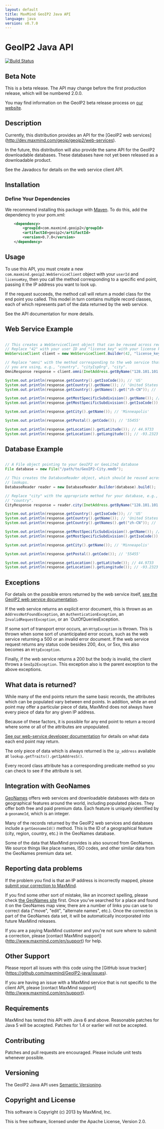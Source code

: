 ```yaml
---
layout: default
title: MaxMind GeoIP2 Java API
language: java
version: v0.7.0
---
```


# GeoIP2 Java API #

[![Build Status](https://travis-ci.org/maxmind/GeoIP2-java.png?branch=master)](https://travis-ci.org/maxmind/GeoIP2-java)

## Beta Note ##

This is a beta release. The API may change before the first production
release, which will be numbered 2.0.0.

You may find information on the GeoIP2 beta release process on [our
website](http://www.maxmind.com/en/geoip2_beta).

## Description ##

Currently, this distribution provides an API for the [GeoIP2 web services]
(http://dev.maxmind.com/geoip/geoip2/web-services).

In the future, this distribution will also provide the same API for the
GeoIP2 downloadable databases. These databases have not yet been
released as a downloadable product.

See the Javadocs for details on the web service client API.

## Installation ##

### Define Your Dependencies ###

We recommend installing this package with [Maven](http://maven.apache.org/).
To do this, add the dependency to your pom.xml:

```xml
    <dependency>
        <groupId>com.maxmind.geoip2</groupId>
        <artifactId>geoip2</artifactId>
        <version>0.7.0</version>
    </dependency>
```

## Usage ##

To use this API, you must create a new `com.maxmind.geoip2.WebServiceClient`
object with your `userId` and `licenseKey`, then you call the method
corresponding to a specific end point, passing it the IP address you want to
look up.

If the request succeeds, the method call will return a model class for the end
point you called. This model in turn contains multiple record classes, each of
which represents part of the data returned by the web service.

See the API documentation for more details.

## Web Service Example ##

```java

// This creates a WebServiceClient object that can be reused across requests.
// Replace "42" with your user ID and "license_key" with your license key.
WebServiceClient client = new WebServiceClient.Builder(42, "license_key").build();

// Replace "omni" with the method corresponding to the web service that
// you are using, e.g., "country", "cityIspOrg", "city".
OmniResponse response = client.omni(InetAddress.getByName("128.101.101.101"));

System.out.println(response.getCountry().getIsoCode()); // 'US'
System.out.println(response.getCountry().getName()); // 'United States'
System.out.println(response.getCountry().getNames().get("zh-CN")); // '美国'

System.out.println(response.getMostSpecificSubdivision().getName()); // 'Minnesota'
System.out.println(response.getMostSpecificSubdivision().getIsoCode()); // 'MN'

System.out.println(response.getCity().getName()); // 'Minneapolis'

System.out.println(response.getPostal().getCode()); // '55455'

System.out.println(response.getLocation().getLatitude()); // 44.9733
System.out.println(response.getLocation().getLongitude()); // -93.2323

```

## Database Example ##

```java

// A File object pointing to your GeoIP2 or GeoLite2 database
File database = new File("/path/to/GeoIP2-City.mmdb");

// This creates the DatabaseReader object, which should be reused across
// lookups.
DatabaseReader reader = new DatabaseReader.Builder(database).build();

// Replace "city" with the appropriate method for your database, e.g.,
// "country".
CityResponse response = reader.city(InetAddress.getByName("128.101.101.101"));

System.out.println(response.getCountry().getIsoCode()); // 'US'
System.out.println(response.getCountry().getName()); // 'United States'
System.out.println(response.getCountry().getNames().get("zh-CN")); // '美国'

System.out.println(response.getMostSpecificSubdivision().getName()); // 'Minnesota'
System.out.println(response.getMostSpecificSubdivision().getIsoCode()); // 'MN'

System.out.println(response.getCity().getName()); // 'Minneapolis'

System.out.println(response.getPostal().getCode()); // '55455'

System.out.println(response.getLocation().getLatitude()); // 44.9733
System.out.println(response.getLocation().getLongitude()); // -93.2323

```


## Exceptions ##

For details on the possible errors returned by the web service itself, [see
the GeoIP2 web service documentation](http://dev.maxmind.com/geoip2/geoip/web-services).

If the web service returns an explicit error document, this is thrown as an
`AddressNotFoundException`, an `AuthenticationException`, an
`InvalidRequestException`, or an `OutOfQueriesException.

If some sort of transport error occurs, an `HttpException` is thrown. This
is thrown when some sort of unanticipated error occurs, such as the web
service returning a 500 or an invalid error document. If the web service
request returns any status code besides 200, 4xx, or 5xx, this also becomes
an `HttpException`.

Finally, if the web service returns a 200 but the body is invalid, the client
throws a `GeoIp2Exception`. This exception also is the parent exception to
the above exceptions.

## What data is returned? ##

While many of the end points return the same basic records, the attributes
which can be populated vary between end points. In addition, while an end
point may offer a particular piece of data, MaxMind does not always have every
piece of data for any given IP address.

Because of these factors, it is possible for any end point to return a record
where some or all of the attributes are unpopulated.

[See our web-service developer
documentation](http://dev.maxmind.com/geoip/geoip2/web-services) for
details on what data each end point may return.

The only piece of data which is always returned is the ```ip_address```
available at ```lookup.getTraits().getIpAddresS()```.

Every record class attribute has a corresponding predicate method so you can
check to see if the attribute is set.

## Integration with GeoNames ##

[GeoNames](http://www.geonames.org/) offers web services and downloadable
databases with data on geographical features around the world, including
populated places. They offer both free and paid premium data. Each
feature is uniquely identified by a `geonameId`, which is an integer.

Many of the records returned by the GeoIP2 web services and databases
include a `getGeonameId()` method. This is the ID of a geographical
feature (city, region, country, etc.) in the GeoNames database.

Some of the data that MaxMind provides is also sourced from GeoNames. We
source things like place names, ISO codes, and other similar data from
the GeoNames premium data set.

## Reporting data problems ##

If the problem you find is that an IP address is incorrectly mapped,
please
[submit your correction to MaxMind](http://www.maxmind.com/en/correction).

If you find some other sort of mistake, like an incorrect spelling,
please check [the GeoNames site](http://www.geonames.org/) first. Once
you've searched for a place and found it on the GeoNames map view, there
are a number of links you can use to correct data ("move", "edit",
"alternate names", etc.). Once the correction is part of the GeoNames
data set, it will be automatically incorporated into future MaxMind
releases.

If you are a paying MaxMind customer and you're not sure where to submit
a correction, please [contact MaxMind support]
(http://www.maxmind.com/en/support) for help.

## Other Support ##

Please report all issues with this code using the [GitHub issue tracker]
(https://github.com/maxmind/GeoIP2-java/issues).

If you are having an issue with a MaxMind service that is not specific
to the client API, please [contact MaxMind support]
(http://www.maxmind.com/en/support).

## Requirements  ##

MaxMind has tested this API with Java 6 and above. Reasonable patches
for Java 5 will be accepted. Patches for 1.4 or earlier will not be
accepted.

## Contributing ##

Patches and pull requests are encouraged. Please include unit tests
whenever possible.

## Versioning ##

The GeoIP2 Java API uses [Semantic Versioning](http://semver.org/).

## Copyright and License ##

This software is Copyright (c) 2013 by MaxMind, Inc.

This is free software, licensed under the Apache License, Version 2.0.
